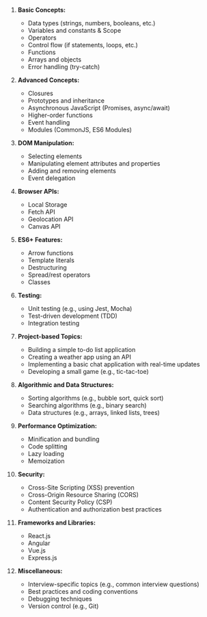 1. **Basic Concepts:**

    - Data types (strings, numbers, booleans, etc.)
    - Variables and constants & Scope
    - Operators
    - Control flow (if statements, loops, etc.)
    - Functions
    - Arrays and objects
    - Error handling (try-catch)

2. **Advanced Concepts:**

    - Closures
    - Prototypes and inheritance
    - Asynchronous JavaScript (Promises, async/await)
    - Higher-order functions
    - Event handling
    - Modules (CommonJS, ES6 Modules)

3. **DOM Manipulation:**

    - Selecting elements
    - Manipulating element attributes and properties
    - Adding and removing elements
    - Event delegation

4. **Browser APIs:**

    - Local Storage
    - Fetch API
    - Geolocation API
    - Canvas API

5. **ES6+ Features:**

    - Arrow functions
    - Template literals
    - Destructuring
    - Spread/rest operators
    - Classes

6. **Testing:**

    - Unit testing (e.g., using Jest, Mocha)
    - Test-driven development (TDD)
    - Integration testing

7. **Project-based Topics:**

    - Building a simple to-do list application
    - Creating a weather app using an API
    - Implementing a basic chat application with real-time updates
    - Developing a small game (e.g., tic-tac-toe)

8. **Algorithmic and Data Structures:**

    - Sorting algorithms (e.g., bubble sort, quick sort)
    - Searching algorithms (e.g., binary search)
    - Data structures (e.g., arrays, linked lists, trees)

9. **Performance Optimization:**

    - Minification and bundling
    - Code splitting
    - Lazy loading
    - Memoization

10. **Security:**

    - Cross-Site Scripting (XSS) prevention
    - Cross-Origin Resource Sharing (CORS)
    - Content Security Policy (CSP)
    - Authentication and authorization best practices

11. **Frameworks and Libraries:**

    - React.js
    - Angular
    - Vue.js
    - Express.js

12. **Miscellaneous:**
    - Interview-specific topics (e.g., common interview questions)
    - Best practices and coding conventions
    - Debugging techniques
    - Version control (e.g., Git)
